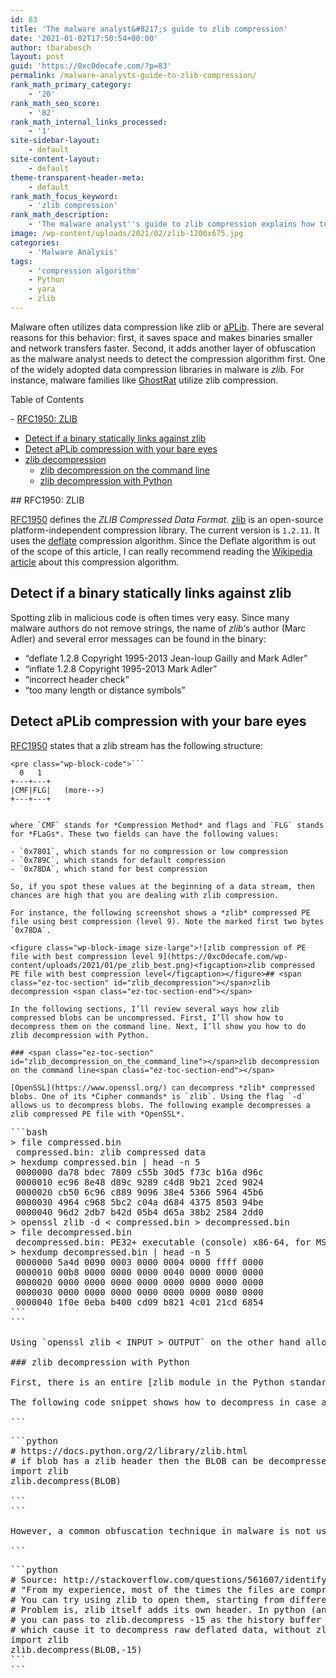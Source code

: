 ```yaml
---
id: 83
title: 'The malware analyst&#8217;s guide to zlib compression'
date: '2021-01-02T17:50:54+00:00'
author: tbarabosch
layout: post
guid: 'https://0xc0decafe.com/?p=83'
permalink: /malware-analysts-guide-to-zlib-compression/
rank_math_primary_category:
    - '20'
rank_math_seo_score:
    - '82'
rank_math_internal_links_processed:
    - '1'
site-sidebar-layout:
    - default
site-content-layout:
    - default
theme-transparent-header-meta:
    - default
rank_math_focus_keyword:
    - 'zlib compression'
rank_math_description:
    - 'The malware analyst''s guide to zlib compression explains how to detect and to decompress zlib compressed binary blobs on the command line and with Python. '
image: /wp-content/uploads/2021/02/zlib-1200x675.jpg
categories:
    - 'Malware Analysis'
tags:
    - 'compression algorithm'
    - Python
    - yara
    - zlib
---
```


Malware often utilizes data compression like zlib or [aPLib](https://0xc0decafe.com/malware-analysts-guide-to-aplib-decompression/). There are several reasons for this behavior: first, it saves space and makes binaries smaller and network transfers faster. Second, it adds another layer of obfuscation as the malware analyst needs to detect the compression algorithm first. One of the widely adopted data compression libraries in malware is *zlib*. For instance, malware families like [GhostRat](https://blogs.blackberry.com/en/2016/04/the-ghost-dragon) utilize zlib compression.

<div class="ez-toc-v2_0_23 counter-hierarchy counter-decimal ez-toc-white" id="ez-toc-container"><div class="ez-toc-title-container">Table of Contents

<span class="ez-toc-title-toggle"><a class="ez-toc-pull-right ez-toc-btn ez-toc-btn-xs ez-toc-btn-default ez-toc-toggle" style="display: none;"></a></span></div><nav>- [RFC1950: ZLIB](https://0xc0decafe.com/malware-analysts-guide-to-zlib-compression/#RFC1950_ZLIB "RFC1950: ZLIB")
- [Detect if a binary statically links against zlib](https://0xc0decafe.com/malware-analysts-guide-to-zlib-compression/#Detect_if_a_binary_statically_links_against_zlib "Detect if a binary statically links against zlib")
- [Detect aPLib compression with your bare eyes](https://0xc0decafe.com/malware-analysts-guide-to-zlib-compression/#Detect_aPLib_compression_with_your_bare_eyes "Detect aPLib compression with your bare eyes")
- [zlib decompression ](https://0xc0decafe.com/malware-analysts-guide-to-zlib-compression/#zlib_decompression "zlib decompression ")
    - [zlib decompression on the command line](https://0xc0decafe.com/malware-analysts-guide-to-zlib-compression/#zlib_decompression_on_the_command_line "zlib decompression on the command line")
    - [zlib decompression with Python](https://0xc0decafe.com/malware-analysts-guide-to-zlib-compression/#zlib_decompression_with_Python "zlib decompression with Python")

</nav></div>## <span class="ez-toc-section" id="RFC1950_ZLIB"></span>RFC1950: ZLIB<span class="ez-toc-section-end"></span>

[RFC1950](https://www.ietf.org/rfc/rfc1950.txt) defines the *ZLIB Compressed Data Format*. [zlib](http://www.zlib.net/) is an open-source platform-independent compression library. The current version is `1.2.11`. It uses the [deflate](https://en.wikipedia.org/wiki/DEFLATE) compression algorithm. Since the Deflate algorithm is out of the scope of this article, I can really recommend reading the [Wikipedia article](https://en.wikipedia.org/wiki/Deflate) about this compression algorithm.

## <span class="ez-toc-section" id="Detect_if_a_binary_statically_links_against_zlib"></span>Detect if a binary statically links against zlib<span class="ez-toc-section-end"></span>

Spotting zlib in malicious code is often times very easy. Since many malware authors do not remove strings, the name of *zlib*‘s author (Marc Adler) and several error messages can be found in the binary:

- “deflate 1.2.8 Copyright 1995-2013 Jean-loup Gailly and Mark Adler”
- “inflate 1.2.8 Copyright 1995-2013 Mark Adler”
- “incorrect header check”
- “too many length or distance symbols”

## <span class="ez-toc-section" id="Detect_aPLib_compression_with_your_bare_eyes"></span>Detect aPLib compression with your bare eyes<span class="ez-toc-section-end"></span>

[RFC1950](https://www.ietf.org/rfc/rfc1950.txt) states that a zlib stream has the following structure:

```
<pre class="wp-block-code">```
  0   1          
+---+---+          
|CMF|FLG|   (more-->)          
+---+---+
```
```

where `CMF` stands for *Compression Method* and flags and `FLG` stands for *FLaGs*. These two fields can have the following values:

- `0x7801`, which stands for no compression or low compression
- `0x789C`, which stands for default compression
- `0x78DA`, which stand for best compression

So, if you spot these values at the beginning of a data stream, then chances are high that you are dealing with zlib compression.

For instance, the following screenshot shows a *zlib* compressed PE file using best compression (level 9). Note the marked first two bytes `0x78DA`.

<figure class="wp-block-image size-large">![zlib compression of PE file with best compression level 9](https://0xc0decafe.com/wp-content/uploads/2021/01/pe_zlib_best.png)<figcaption>zlib compressed PE file with best compression level</figcaption></figure>## <span class="ez-toc-section" id="zlib_decompression"></span>zlib decompression <span class="ez-toc-section-end"></span>

In the following sections, I’ll review several ways how zlib compressed blobs can be uncompressed. First, I’ll show how to decompress them on the command line. Next, I’ll show you how to do zlib decompression with Python.

### <span class="ez-toc-section" id="zlib_decompression_on_the_command_line"></span>zlib decompression on the command line<span class="ez-toc-section-end"></span>

[OpenSSL](https://www.openssl.org/) can decompress *zlib* compressed blobs. One of its *Cipher commands* is `zlib`. Using the flag `-d` allows us to decompress blobs. The following example decompresses a zlib compressed PE file with *OpenSSL*.

```
<pre class="wp-block-code">```bash
> file compressed.bin   
 compressed.bin: zlib compressed data
> hexdump compressed.bin | head -n 5
 0000000 da78 bdec 7809 c55b 30d5 f73c b16a d96c
 0000010 ec96 8e48 d89c 9289 c4d8 9b21 2ced 9024
 0000020 cb50 6c96 c889 9096 38e4 5366 5964 45b6
 0000030 4964 c968 5bc2 c04a d684 4375 8503 94be
 0000040 96d2 2db7 b42d 05b4 d65a 38b2 2584 2dd0
> openssl zlib -d < compressed.bin > decompressed.bin 
> file decompressed.bin 
 decompressed.bin: PE32+ executable (console) x86-64, for MS Windows
> hexdump decompressed.bin | head -n 5
 0000000 5a4d 0090 0003 0000 0004 0000 ffff 0000
 0000010 00b8 0000 0000 0000 0040 0000 0000 0000
 0000020 0000 0000 0000 0000 0000 0000 0000 0000
 0000030 0000 0000 0000 0000 0000 0000 0080 0000
 0000040 1f0e 0eba b400 cd09 b821 4c01 21cd 6854
```
```

Using `openssl zlib < INPUT > OUTPUT` on the other hand allows us to compress binary files on the command line.

### <span class="ez-toc-section" id="zlib_decompression_with_Python"></span>zlib decompression with Python<span class="ez-toc-section-end"></span>

First, there is an entire [zlib module in the Python standard lib.](https://docs.python.org/2/library/zlib.html) That’s wonderful news since we can deal with all zlib compression/decompression issues in Python.

The following code snippet shows how to decompress in case a *zlib* header is present.

```
<pre class="wp-block-code">```python
# https://docs.python.org/2/library/zlib.html       
# if blob has a zlib header then the BLOB can be decompressed simply by calling
import zlib        
zlib.decompress(BLOB)       

```
```

However, a common obfuscation technique in malware is not using a *zlib* header. The following code snippet shows how to deal with such blobs.

```
<pre class="wp-block-code">```python
# Source: http://stackoverflow.com/questions/561607/identifying-algorithms-in-binaries       
# "From my experience, most of the times the files are compressed using plain old Deflate.        
# You can try using zlib to open them, starting from different offset to compensate for custom headers.        
# Problem is, zlib itself adds its own header. In python (and I guess other implementations has that feature as well),        
# you can pass to zlib.decompress -15 as the history buffer size (i.e. zlib.decompress(data,-15)),        
# which cause it to decompress raw deflated data, without zlib's headers."       
import zlib
zlib.decompress(BLOB,-15)
```
```